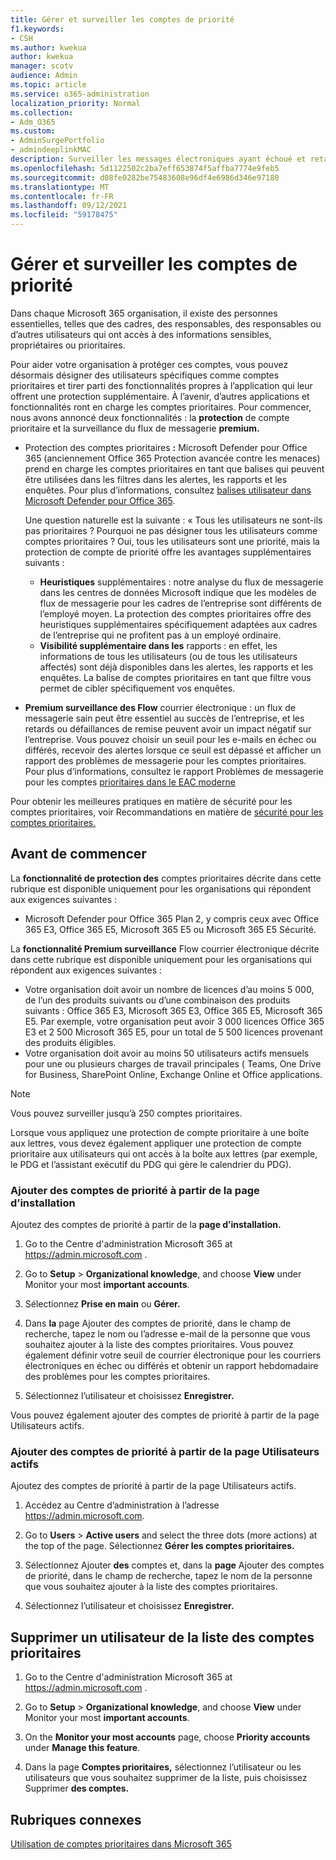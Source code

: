 ```yaml
---
title: Gérer et surveiller les comptes de priorité
f1.keywords:
- CSH
ms.author: kwekua
author: kwekua
manager: scotv
audience: Admin
ms.topic: article
ms.service: o365-administration
localization_priority: Normal
ms.collection:
- Adm_O365
ms.custom:
- AdminSurgePortfolio
- admindeeplinkMAC
description: Surveiller les messages électroniques ayant échoué et retardés envoyés vers ou depuis des comptes ayant un impact important sur l’entreprise.
ms.openlocfilehash: 5d1122502c2ba7eff653874f5affba7774e9feb5
ms.sourcegitcommit: d08fe0282be75483608e96df4e6986d346e97180
ms.translationtype: MT
ms.contentlocale: fr-FR
ms.lasthandoff: 09/12/2021
ms.locfileid: "59178475"
---
```

# <a name="manage-and-monitor-priority-accounts"></a>Gérer et surveiller les comptes de priorité

Dans chaque Microsoft 365 organisation, il existe des personnes essentielles, telles que des cadres, des responsables, des responsables ou d’autres utilisateurs qui ont accès à des informations sensibles, propriétaires ou prioritaires.

Pour aider votre organisation à protéger ces comptes, vous pouvez désormais désigner des utilisateurs spécifiques comme comptes prioritaires et tirer parti des fonctionnalités propres à l’application qui leur offrent une protection supplémentaire. À l’avenir, d’autres applications et fonctionnalités ront en charge les comptes prioritaires. Pour commencer, nous avons annoncé deux fonctionnalités : la **protection** de compte prioritaire et la surveillance du flux de messagerie **premium.**

- Protection des comptes prioritaires **:** Microsoft Defender pour Office 365 (anciennement Office 365 Protection avancée contre les menaces) prend en charge les comptes prioritaires en tant que balises qui peuvent être utilisées dans les filtres dans les alertes, les rapports et les enquêtes. Pour plus d’informations, consultez [balises utilisateur dans Microsoft Defender pour Office 365](../../security/office-365-security/user-tags.md).

  Une question naturelle est la suivante : « Tous les utilisateurs ne sont-ils pas prioritaires ? Pourquoi ne pas désigner tous les utilisateurs comme comptes prioritaires ? Oui, tous les utilisateurs sont une priorité, mais la protection de compte de priorité offre les avantages supplémentaires suivants :

  - **Heuristiques** supplémentaires : notre analyse du flux de messagerie dans les centres de données Microsoft indique que les modèles de flux de messagerie pour les cadres de l’entreprise sont différents de l’employé moyen. La protection des comptes prioritaires offre des heuristiques supplémentaires spécifiquement adaptées aux cadres de l’entreprise qui ne profitent pas à un employé ordinaire.
  - **Visibilité supplémentaire dans les** rapports : en effet, les informations de tous les utilisateurs (ou de tous les utilisateurs affectés) sont déjà disponibles dans les alertes, les rapports et les enquêtes. La balise de comptes prioritaires en tant que filtre vous permet de cibler spécifiquement vos enquêtes.

- **Premium surveillance des Flow** courrier électronique : un flux de messagerie sain peut être essentiel au succès de l’entreprise, et les retards ou défaillances de remise peuvent avoir un impact négatif sur l’entreprise. Vous pouvez choisir un seuil pour les e-mails en échec ou différés, recevoir des alertes lorsque ce seuil est dépassé et afficher un rapport des problèmes de messagerie pour les comptes prioritaires. Pour plus d’informations, consultez le rapport Problèmes de messagerie pour les comptes [prioritaires dans le EAC moderne](/exchange/monitoring/mail-flow-reports/mfr-email-issues-for-priority-accounts-report)

Pour obtenir les meilleures pratiques en matière de sécurité pour les comptes prioritaires, voir Recommandations en matière de [sécurité pour les comptes prioritaires.](../../security/office-365-security/security-recommendations-for-priority-accounts.md)

## <a name="before-you-begin"></a>Avant de commencer

La **fonctionnalité de protection des** comptes prioritaires décrite dans cette rubrique est disponible uniquement pour les organisations qui répondent aux exigences suivantes :

- Microsoft Defender pour Office 365 Plan 2, y compris ceux avec Office 365 E3, Office 365 E5, Microsoft 365 E5 ou Microsoft 365 E5 Sécurité.

La **fonctionnalité Premium surveillance** Flow courrier électronique décrite dans cette rubrique est disponible uniquement pour les organisations qui répondent aux exigences suivantes :

- Votre organisation doit avoir un nombre de licences d’au moins 5 000, de l’un des produits suivants ou d’une combinaison des produits suivants : Office 365 E3, Microsoft 365 E3, Office 365 E5, Microsoft 365 E5. Par exemple, votre organisation peut avoir 3 000 licences Office 365 E3 et 2 500 Microsoft 365 E5, pour un total de 5 500 licences provenant des produits éligibles.
- Votre organisation doit avoir au moins 50 utilisateurs actifs mensuels pour une ou plusieurs charges de travail principales ( Teams, One Drive for Business, SharePoint Online, Exchange Online et Office applications.

> [!NOTE]
> Vous pouvez surveiller jusqu’à 250 comptes prioritaires.

Lorsque vous appliquez une protection de compte prioritaire à une boîte aux lettres, vous devez également appliquer une protection de compte prioritaire aux utilisateurs qui ont accès à la boîte aux lettres (par exemple, le PDG et l’assistant exécutif du PDG qui gère le calendrier du PDG).

### <a name="add-priority-accounts-from-the-setup-page"></a>Ajouter des comptes de priorité à partir de la page d’installation

Ajoutez des comptes de priorité à partir de la **page d’installation.**

1. Go to the Centre d'administration Microsoft 365 at <a href="https://go.microsoft.com/fwlink/p/?linkid=2024339" target="_blank">https://admin.microsoft.com</a> .

2. Go to **Setup**  >  **Organizational knowledge**, and choose **View** under Monitor your most **important accounts**.

3. Sélectionnez **Prise en main** ou **Gérer.**

4. Dans **la** page Ajouter des comptes de priorité, dans le champ de recherche, tapez le nom ou l’adresse e-mail de la personne que vous souhaitez ajouter à la liste des comptes prioritaires. Vous pouvez également définir votre seuil de courrier électronique pour les courriers électroniques en échec ou différés et obtenir un rapport hebdomadaire des problèmes pour les comptes prioritaires.

5. Sélectionnez l’utilisateur et choisissez **Enregistrer.**

Vous pouvez également ajouter des comptes de priorité à partir de la page Utilisateurs actifs.

### <a name="add-priority-accounts-from-active-users-page"></a>Ajouter des comptes de priorité à partir de la page Utilisateurs actifs

Ajoutez des comptes de priorité à partir de la page Utilisateurs actifs.

1. Accédez au Centre d’administration à l’adresse <a href="https://go.microsoft.com/fwlink/p/?linkid=2024339" target="_blank">https://admin.microsoft.com</a>.

2. Go to **Users**  >  **Active users** and select the three dots (more actions) at the top of the page. Sélectionnez **Gérer les comptes prioritaires.**

3. Sélectionnez Ajouter **des** comptes et, dans la **page** Ajouter des comptes de priorité, dans le champ de recherche, tapez le nom de la personne que vous souhaitez ajouter à la liste des comptes prioritaires.

4. Sélectionnez l’utilisateur et choisissez **Enregistrer.**

## <a name="remove-a-user-from-the-priority-accounts-list"></a>Supprimer un utilisateur de la liste des comptes prioritaires

1. Go to the Centre d'administration Microsoft 365 at <a href="https://go.microsoft.com/fwlink/p/?linkid=2024339" target="_blank">https://admin.microsoft.com</a> .

2. Go to **Setup**  >  **Organizational knowledge**, and choose **View** under Monitor your most **important accounts**.

3. On the **Monitor your most accounts** page, choose **Priority accounts** under **Manage this feature**.

4. Dans la page **Comptes prioritaires,** sélectionnez l’utilisateur ou les utilisateurs que vous souhaitez supprimer de la liste, puis choisissez Supprimer **des comptes.**

## <a name="related-topics"></a>Rubriques connexes

[Utilisation de comptes prioritaires dans Microsoft 365](https://techcommunity.microsoft.com/t5/microsoft-365-blog/using-priority-accounts-in-microsoft-365/ba-p/1873314)
